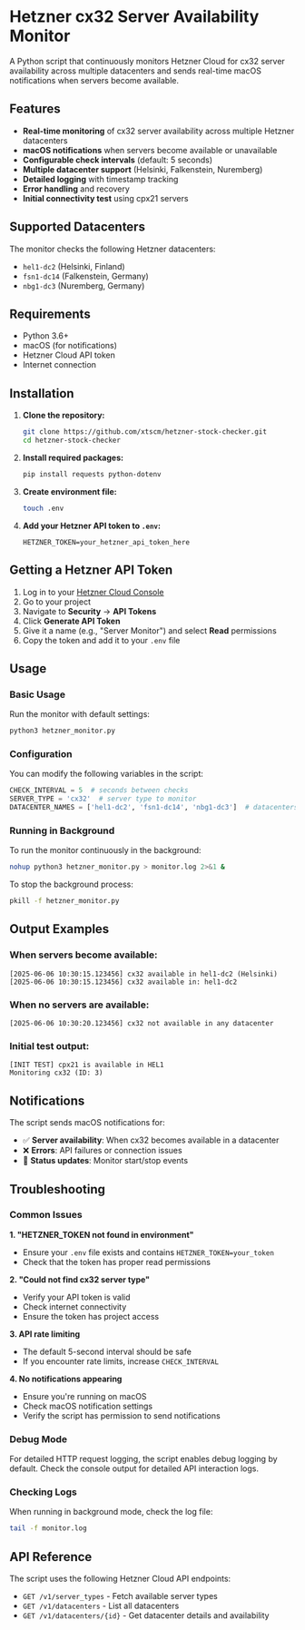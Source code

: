 # Hetzner cx32 Server Availability Monitor

A Python script that continuously monitors Hetzner Cloud for cx32 server availability across multiple datacenters and sends real-time macOS notifications when servers become available.

## Features

- **Real-time monitoring** of cx32 server availability across multiple Hetzner datacenters
- **macOS notifications** when servers become available or unavailable
- **Configurable check intervals** (default: 5 seconds)
- **Multiple datacenter support** (Helsinki, Falkenstein, Nuremberg)
- **Detailed logging** with timestamp tracking
- **Error handling** and recovery
- **Initial connectivity test** using cpx21 servers

## Supported Datacenters

The monitor checks the following Hetzner datacenters:
- `hel1-dc2` (Helsinki, Finland)
- `fsn1-dc14` (Falkenstein, Germany) 
- `nbg1-dc3` (Nuremberg, Germany)

## Requirements

- Python 3.6+
- macOS (for notifications)
- Hetzner Cloud API token
- Internet connection

## Installation

1. **Clone the repository:**
   ```bash
   git clone https://github.com/xtscm/hetzner-stock-checker.git
   cd hetzner-stock-checker
   ```

2. **Install required packages:**
   ```bash
   pip install requests python-dotenv
   ```

3. **Create environment file:**
   ```bash
   touch .env
   ```

4. **Add your Hetzner API token to `.env`:**
   ```
   HETZNER_TOKEN=your_hetzner_api_token_here
   ```

## Getting a Hetzner API Token

1. Log in to your [Hetzner Cloud Console](https://console.hetzner.cloud/)
2. Go to your project
3. Navigate to **Security** → **API Tokens**
4. Click **Generate API Token**
5. Give it a name (e.g., "Server Monitor") and select **Read** permissions
6. Copy the token and add it to your `.env` file

## Usage

### Basic Usage

Run the monitor with default settings:
```bash
python3 hetzner_monitor.py
```

### Configuration

You can modify the following variables in the script:

```python
CHECK_INTERVAL = 5  # seconds between checks
SERVER_TYPE = 'cx32'  # server type to monitor
DATACENTER_NAMES = ['hel1-dc2', 'fsn1-dc14', 'nbg1-dc3']  # datacenters to check
```

### Running in Background

To run the monitor continuously in the background:
```bash
nohup python3 hetzner_monitor.py > monitor.log 2>&1 &
```

To stop the background process:
```bash
pkill -f hetzner_monitor.py
```

## Output Examples

### When servers become available:
```
[2025-06-06 10:30:15.123456] cx32 available in hel1-dc2 (Helsinki)
[2025-06-06 10:30:15.123456] cx32 available in: hel1-dc2
```

### When no servers are available:
```
[2025-06-06 10:30:20.123456] cx32 not available in any datacenter
```

### Initial test output:
```
[INIT TEST] cpx21 is available in HEL1
Monitoring cx32 (ID: 3)
```

## Notifications

The script sends macOS notifications for:
- ✅ **Server availability**: When cx32 becomes available in a datacenter
- ❌ **Errors**: API failures or connection issues
- 🔄 **Status updates**: Monitor start/stop events

## Troubleshooting

### Common Issues

**1. "HETZNER_TOKEN not found in environment"**
- Ensure your `.env` file exists and contains `HETZNER_TOKEN=your_token`
- Check that the token has proper read permissions

**2. "Could not find cx32 server type"**
- Verify your API token is valid
- Check internet connectivity
- Ensure the token has project access

**3. API rate limiting**
- The default 5-second interval should be safe
- If you encounter rate limits, increase `CHECK_INTERVAL`

**4. No notifications appearing**
- Ensure you're running on macOS
- Check macOS notification settings
- Verify the script has permission to send notifications

### Debug Mode

For detailed HTTP request logging, the script enables debug logging by default. Check the console output for detailed API interaction logs.

### Checking Logs

When running in background mode, check the log file:
```bash
tail -f monitor.log
```

## API Reference

The script uses the following Hetzner Cloud API endpoints:
- `GET /v1/server_types` - Fetch available server types
- `GET /v1/datacenters` - List all datacenters
- `GET /v1/datacenters/{id}` - Get datacenter details and availability
